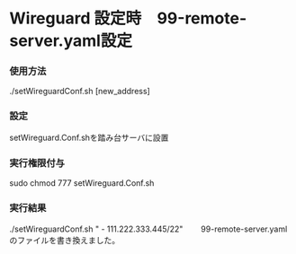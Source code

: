 # Wireguard 設定時　99-remote-server.yaml設定

### 使用方法
./setWireguardConf.sh [new_address]

### 設定
setWireguard.Conf.shを踏み台サーバに設置

### 実行権限付与
sudo chmod 777 setWireguard.Conf.sh

### 実行結果
 ./setWireguardConf.sh " - 111.222.333.445/22"　　
99-remote-server.yamlのファイルを書き換えました。　　
                                                                       
